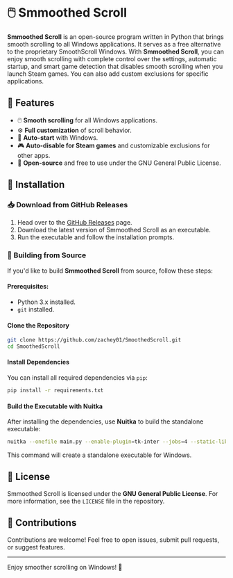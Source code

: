 # 🖱️ Smmoothed Scroll

**Smmoothed Scroll** is an open-source program written in Python that brings smooth scrolling to all Windows applications. It serves as a free alternative to the proprietary SmoothScroll Windows. With **Smmoothed Scroll**, you can enjoy smooth scrolling with complete control over the settings, automatic startup, and smart game detection that disables smooth scrolling when you launch Steam games. You can also add custom exclusions for specific applications.

## 📝 Features

- 🖱️ **Smooth scrolling** for all Windows applications.
- ⚙️ **Full customization** of scroll behavior.
- 🚀 **Auto-start** with Windows.
- 🎮 **Auto-disable for Steam games** and customizable exclusions for other apps.
- 🔧 **Open-source** and free to use under the GNU General Public License.

## 🚀 Installation

### 📥 Download from GitHub Releases

1. Head over to the [GitHub Releases](https://github.com/zachey01/SmoothedScroll/releases) page.
2. Download the latest version of Smmoothed Scroll as an executable.
3. Run the executable and follow the installation prompts.

### 🔧 Building from Source

If you'd like to build **Smmoothed Scroll** from source, follow these steps:

#### Prerequisites:

- Python 3.x installed.
- `git` installed.

#### Clone the Repository

```bash
git clone https://github.com/zachey01/SmoothedScroll.git
cd SmoothedScroll
```

#### Install Dependencies

You can install all required dependencies via `pip`:

```bash
pip install -r requirements.txt
```

#### Build the Executable with Nuitka

After installing the dependencies, use **Nuitka** to build the standalone executable:

```bash
nuitka --onefile main.py --enable-plugin=tk-inter --jobs=4 --static-libpython=no --remove-output --standalone --windows-disable-console --windows-icon-from-ico=./assets/icon.ico --output-filename=SmoothedScroll
```

This command will create a standalone executable for Windows.

## 📜 License

Smmoothed Scroll is licensed under the **GNU General Public License**. For more information, see the `LICENSE` file in the repository.

## 🤝 Contributions

Contributions are welcome! Feel free to open issues, submit pull requests, or suggest features.

---

Enjoy smoother scrolling on Windows! 🌟
